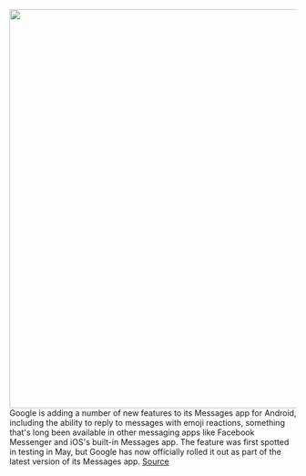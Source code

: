 <img src='https://cdn.vox-cdn.com/thumbor/4sOXVkIaSaDFjP7UZvOQltfQTWY=/0x0:2040x1360/1200x800/filters:focal(857x517:1183x843)/cdn.vox-cdn.com/uploads/chorus_image/image/67099589/acastro_180427_1777_0003.0.jpg' width='700px' /><br/>
Google is adding a number of new features to its Messages app for Android, including the ability to reply to messages with emoji reactions, something that's long been available in other messaging apps like Facebook Messenger and iOS's built-in Messages app. The feature was first spotted in testing in May, but Google has now officially rolled it out as part of the latest version of its Messages app.
<a href='https://www.theverge.com/2020/7/23/21336079/google-messages-reply-emoji-reactions-smart-reply-sticker'> Source <a/>